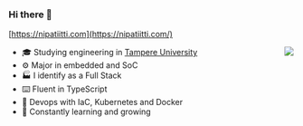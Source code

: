 ### Hi there 👋

[https://nipatiitti.com](https://nipatiitti.com/)

<img align="right" src="https://github-readme-stats.vercel.app/api?username=nipatiitti&count_private=true&show_icons=true&hide_title=true&theme=tokyonight&include_all_commits=true" />

- 🎓 Studying engineering in [Tampere University](https://www.tuni.fi/en)
- ⚙️ Major in embedded and SoC
- 🏭 I identify as a Full Stack
- ⌨️ Fluent in TypeScript
- 🔮 Devops with IaC, Kubernetes and Docker
- 🌱 Constantly learning and growing

